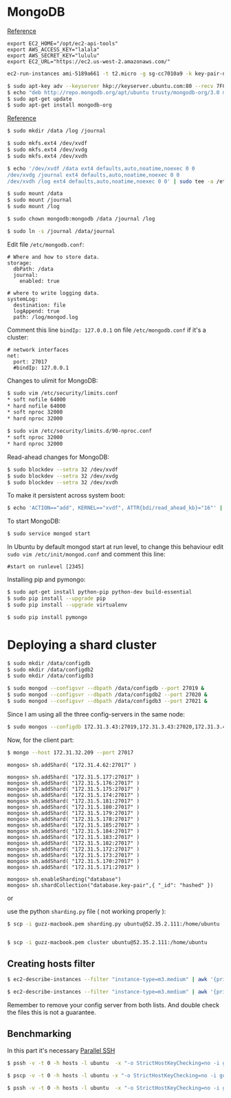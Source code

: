 # MongoDB

[Reference](http://docs.aws.amazon.com/AWSEC2/latest/CommandLineReference/set-up-ec2-cli-linux.html)

```vim
export EC2_HOME="/opt/ec2-api-tools"
export AWS_ACCESS_KEY="lalala"
export AWS_SECRET_KEY="lululu"
export EC2_URL="https://ec2.us-west-2.amazonaws.com/"
```

```bash
ec2-run-instances ami-5189a661 -t t2.micro -g sg-cc7010a9 -k key-pair-name -b "/dev/xvdf=:200:false:io1:1000" -b "/dev/xvdg=:25:false:io1:250" -b "/dev/xvdh=:10:false:io1:100"
```

```bash
$ sudo apt-key adv --keyserver hkp://keyserver.ubuntu.com:80 --recv 7F0CEB10
$ echo "deb http://repo.mongodb.org/apt/ubuntu trusty/mongodb-org/3.0 multiverse" | sudo tee /etc/apt/sources.list.d/mongodb-org-3.0.list
$ sudo apt-get update
$ sudo apt-get install mongodb-org
```

[Reference](https://docs.mongodb.org/ecosystem/platforms/amazon-ec2/)
```bash
$ sudo mkdir /data /log /journal

$ sudo mkfs.ext4 /dev/xvdf
$ sudo mkfs.ext4 /dev/xvdg
$ sudo mkfs.ext4 /dev/xvdh

$ echo '/dev/xvdf /data ext4 defaults,auto,noatime,noexec 0 0
/dev/xvdg /journal ext4 defaults,auto,noatime,noexec 0 0
/dev/xvdh /log ext4 defaults,auto,noatime,noexec 0 0' | sudo tee -a /etc/fstab

$ sudo mount /data
$ sudo mount /journal
$ sudo mount /log

$ sudo chown mongodb:mongodb /data /journal /log

$ sudo ln -s /journal /data/journal
```

Edit file ```/etc/mongodb.conf```:
```text
# Where and how to store data.
storage:
  dbPath: /data
  journal:
    enabled: true

# where to write logging data.
systemLog:
  destination: file
  logAppend: true
  path: /log/mongod.log
```

Comment this line ```bindIp: 127.0.0.1``` on file ```/etc/mongodb.conf``` if it's a cluster:
```text
# network interfaces
net:
  port: 27017
  #bindIp: 127.0.0.1
```

Changes to ulimit for MongoDB:
```bash
$ sudo vim /etc/security/limits.conf
* soft nofile 64000
* hard nofile 64000
* soft nproc 32000
* hard nproc 32000

$ sudo vim /etc/security/limits.d/90-nproc.conf
* soft nproc 32000
* hard nproc 32000
```

Read-ahead changes for MongoDB:
```bash
$ sudo blockdev --setra 32 /dev/xvdf
$ sudo blockdev --setra 32 /dev/xvdg
$ sudo blockdev --setra 32 /dev/xvdh
```
To make it persistent across system boot:
```bash
$ echo 'ACTION=="add", KERNEL=="xvdf", ATTR{bdi/read_ahead_kb}="16"' | sudo tee -a /etc/udev/rules.d/85-ebs.rule
```

To start MongoDB:
```bash
$ sudo service mongod start
```

In Ubuntu by default mongod start at run level, to change this behaviour edit ```sudo vim /etc/init/mongod.conf``` and comment this line:

```text
#start on runlevel [2345]
```

Installing pip and pymongo:
```bash
$ sudo apt-get install python-pip python-dev build-essential
$ sudo pip install --upgrade pip
$ sudo pip install --upgrade virtualenv

$ sudo pip install pymongo
```

# Deploying a shard cluster

```bash
$ sudo mkdir /data/configdb
$ sudo mkdir /data/configdb2
$ sudo mkdir /data/configdb3

$ sudo mongod --configsvr --dbpath /data/configdb --port 27019 &
$ sudo mongod --configsvr --dbpath /data/configdb2 --port 27020 &
$ sudo mongod --configsvr --dbpath /data/configdb3 --port 27021 &
```

Since I am using all the three config-servers in the same node:
```bash
$ sudo mongos --configdb 172.31.3.43:27019,172.31.3.43:27020,172.31.3.43:27021
```

Now, for the client part:
```bash
$ mongo --host 172.31.32.209 --port 27017
```

```mongos
mongos> sh.addShard( "172.31.4.62:27017" )

mongos> sh.addShard( "172.31.5.177:27017" )
mongos> sh.addShard( "172.31.5.176:27017" )
mongos> sh.addShard( "172.31.5.175:27017" )
mongos> sh.addShard( "172.31.5.174:27017" )
mongos> sh.addShard( "172.31.5.181:27017" )
mongos> sh.addShard( "172.31.5.180:27017" )
mongos> sh.addShard( "172.31.5.179:27017" )
mongos> sh.addShard( "172.31.5.178:27017" )
mongos> sh.addShard( "172.31.5.185:27017" )
mongos> sh.addShard( "172.31.5.184:27017" )
mongos> sh.addShard( "172.31.5.183:27017" )
mongos> sh.addShard( "172.31.5.182:27017" )
mongos> sh.addShard( "172.31.5.172:27017" )
mongos> sh.addShard( "172.31.5.173:27017" )
mongos> sh.addShard( "172.31.5.170:27017" )
mongos> sh.addShard( "172.31.5.171:27017" )

mongos> sh.enableSharding("database")
mongos> sh.shardCollection("database.key-pair",{ "_id": "hashed" })

```

or

use the python ```sharding.py``` file ( not working properly ):

```bash
$ scp -i guzz-macbook.pem sharding.py ubuntu@52.35.2.111:/home/ubuntu


$ scp -i guzz-macbook.pem cluster ubuntu@52.35.2.111:/home/ubuntu
```

## Creating hosts filter
```bash
$ ec2-describe-instances --filter "instance-type=m3.medium" | awk '{print $2}' | grep "52\." > hosts

$ ec2-describe-instances --filter "instance-type=m3.medium" | awk '{print $2}' | grep "172\." > cluster
```

Remember to remove your config server from both lists. And double check the files this is not a guarantee.

## Benchmarking

In this part it's necessary [Parallel SSH](https://code.google.com/p/parallel-ssh/)

```bash
$ pssh -v -t 0 -h hosts -l ubuntu  -x "-o StrictHostKeyChecking=no -i guzz-macbook.pem" -P 'sudo service mongod start'

$ pscp -v -t 0 -h hosts -l ubuntu -x "-o StrictHostKeyChecking=no -i guzz-macbook.pem" bench.py /home/ubuntu

$ pssh -v -t 0 -h hosts -l ubuntu  -x "-o StrictHostKeyChecking=no -i guzz-macbook.pem" -P 'sudo service mongod start'

```
